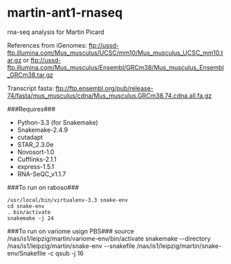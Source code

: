 martin-ant1-rnaseq
============

rna-seq analysis for Martin Picard

References from iGenomes:
<ftp://ussd-ftp.illumina.com/Mus_musculus/UCSC/mm10/Mus_musculus_UCSC_mm10.tar.gz>
or
<ftp://ussd-ftp.illumina.com/Mus_musculus/Ensembl/GRCm38/Mus_musculus_Ensembl_GRCm38.tar.gz>

Transcript fasta:
<ftp://ftp.ensembl.org/pub/release-74/fasta/mus_musculus/cdna/Mus_musculus.GRCm38.74.cdna.all.fa.gz>

###Requires###
- Python-3.3 (for Snakemake)
- Snakemake-2.4.9
- cutadapt
- STAR_2.3.0e
- Novosort-1.0
- Cufflinks-2.1.1
- express-1.5.1
- RNA-SeQC_v1.1.7

###To run on raboso###
```
/usr/local/bin/virtualenv-3.3 snake-env
cd snake-env
. bin/activate
snakemake -j 24
```

###To run on variome usign PBS###
source /nas/is1/leipzig/martin/variome-env/bin/activate
snakemake --directory /nas/is1/leipzig/martin/snake-env --snakefile /nas/is1/leipzig/martin/snake-env/Snakefile  -c qsub -j 16